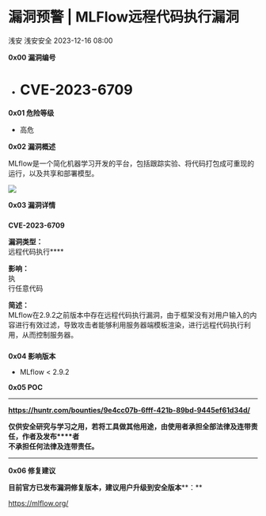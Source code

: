 #  漏洞预警 | MLFlow远程代码执行漏洞   
浅安  浅安安全   2023-12-16 08:00  
  
**0x00 漏洞编号**  
- # CVE-2023-6709  
  
**0x01 危险等级**  
- 高危  
  
**0x02 漏洞概述**  
  
MLflow是一个简化机器学习开发的平台，包括跟踪实验、将代码打包成可重现的运行，以及共享和部署模型。  
  
![](https://mmbiz.qpic.cn/mmbiz_png/7stTqD182SWp47HSOuYhlXtZAxx6hxsWxNf3I8bRCDiap7kxqibf6Aia4Xct7MmeqoEVmicgjFAoSmEjgUhPWpo7qg/640?wx_fmt=png&wxfrom=5&wx_lazy=1&wx_co=1 "")  
  
**0x03 漏洞详情**  
###   
###   
  
**CVE-2023-6709**  
  
**漏洞类型：**  
远程代码执行****  
  
**影响：**  
执  
行任意代码  
  
**简述：**  
MLflow在2.9.2之前版本中存在远程代码执行漏洞，由于框架没有对用户输入的内容进行有效过滤，导致攻击者能够利用服务器端模板渲染，进行远程代码执行利用，从而控制服务器。  
###   
  
**0x04 影响版本**  
- MLflow < 2.9.2  
  
**0x05 POC**  
  
****  
**https://huntr.com/bounties/9e4cc07b-6fff-421b-89bd-9445ef61d34d/**  
  
**仅供安全研究与学习之用，若将工具做其他用途，由使用者承担全部法律及连带责任，作者及发布****者**  
**不承担任何法律及连带责任。**  
  
****  
**0x06 修复建议**  
  
**目前官方已发布漏洞修复版本，建议用户升级到安全版本****：**  
  
https://mlflow.org/  
  
  
  
